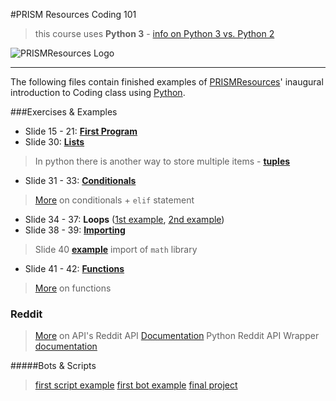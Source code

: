 #PRISM Resources Coding 101

> this course uses **Python 3** - [info on Python 3 vs. Python 2](https://wiki.python.org/moin/Python2orPython3)

![PRISMResources Logo](http://prismresources.ca/wp-content/themes/prism/images/layout/ttl-prism-resources.png)

- - - -

The following files contain finished examples of [PRISMResources](prismresources.ca)' inaugural introduction to Coding class using [Python](python.org).

###Exercises & Examples
* Slide 15 - 21: **[First Program](PythonModule/first.py)**
* Slide 30: **[Lists](PythonModule/names.py)**
> In python there is another way to store multiple items - **[tuples](http://www.hacksparrow.com/python-difference-between-list-and-tuple.html)**
* Slide 31 - 33: **[Conditionals](PythonModule/conditional.py)**
> [More](http://www.tutorialspoint.com/python/python_if_else.htm) on conditionals + `elif` statement
* Slide 34 - 37: **Loops** ([1st example](PythonModule/loops.py), [2nd example](PythonModule/whileLoop.py))
* Slide 38 - 39: **[Importing](PythonModule/importing.py)** 
> Slide 40 **[example](PythonModule/sphereVol.py)** import of `math` library
* Slide 41 - 42: **[Functions](PythonModule/funcitons.py)**
> [More](http://www.tutorialspoint.com/python/python_functions.htm) on functions

### Reddit

> [More](http://www.quora.com/What-is-an-API) on API's
> Reddit API [Documentation](https://github.com/reddit/reddit/wiki/API)
> Python Reddit API Wrapper [documentation](https://praw.readthedocs.org/en/stable/)

#####Bots & Scripts
> [first script example](PythonModule/redditFirst.py)
> [first bot example](PythonModule/notificationBot.py)
> [final project](PythonModule/soccerBot.py)
